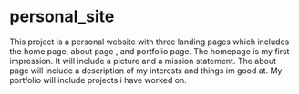 # personal_site
This project is a personal website with three landing pages which includes the home page, about page , and portfolio page.
The homepage is my first impression. It will include a picture and a mission statement.
The about page will include a description of my interests and things im good at.
My portfolio will include projects i have worked on.
